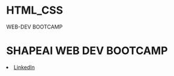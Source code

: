 # HTML_CSS
WEB-DEV BOOTCAMP
# SHAPEAI WEB DEV BOOTCAMP

  <li><a href="https://www.linkedin.com/in/ansuman-mohapatra-523b761ba/">LinkedIn</a>   

  

  


